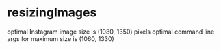 # resizingImages

optimal Instagram image size is (1080, 1350) pixels
optimal command line args for maximum size is (1060, 1330) 
